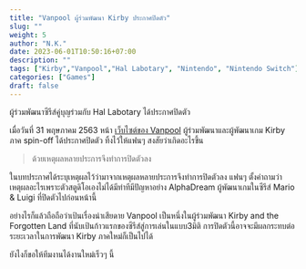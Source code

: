 ```yaml
---
title: "Vanpool ผู้ร่วมพัฒนา Kirby ประกาศปิดตัว"
slug: ""
weight: 5
author: "N.K."
date: 2023-06-01T10:50:16+07:00
description: ""
tags: ["Kirby","Vanpool","Hal Labotary", "Nintendo", "Nintendo Switch"]
categories: ["Games"]
draft: false
---
```



ผู้ร่วมพัฒนาซีรีส์คู่บุญร่วมกับ Hal Labotary ได้ประกาศปิดตัว

<!--more-->
เมื่อวันที่ 31 พฤษภาคม 2563 หน้า [เว็บไซต์ของ Vanpool](http://www.vanpool.co.jp/) ผู้ร่วมพัฒนาและผู้พัฒนาเกม Kirby ภาค spin-off ได้ประกาศปิดตัว ทิ้งไว้ให้แฟนๆ สงสัยว่าเกิดอะไรขึ้น

> ด้วยเหตุผลหลายประการจึงทำการปิดตัวลง

ในบทประกาศได้ระบุเหตุผลไว้ว่ามาจากเหตุผลหลายประการจึงทำการปิดตัวลง แฟนๆ ตั้งคำถามว่าเหตุผลอะไรเพราะตัวสตูดิโอเองไม่ได้มีท่าทีมีปัญหาอย่าง AlphaDream ผู้พัฒนาเกมในซีรีส์ Mario & Luigi ที่ปิดตัวไปก่อนหน้านี้

อย่างไรก็แล้วถือถือว่าเป้นเรื่องน่าเสียดาย Vanpool เป็นหนึ่งในผู้ร่วมพัฒนา Kirby and the Forgotten Land ที่นับเป้นก้าวแรกของซีรีส์สู่การเล่นในแบบ3มิติ การปิดตัวนี้อาจจะมีผลกระทบต่อระยะเวลาในการพัฒนา Kirby ภาคใหม่ก็เป็นไปได้

ยังไงก็ขอให้ทีมงานได้งานใหม่เร็วๆ นี้
<!-- ![ประกาศปิดตัวจากเว็บไซต์ของ Vanpool ในภาษาญี่ปุ่น](https://i.imgur.com/6uOoH9b.png) -->
